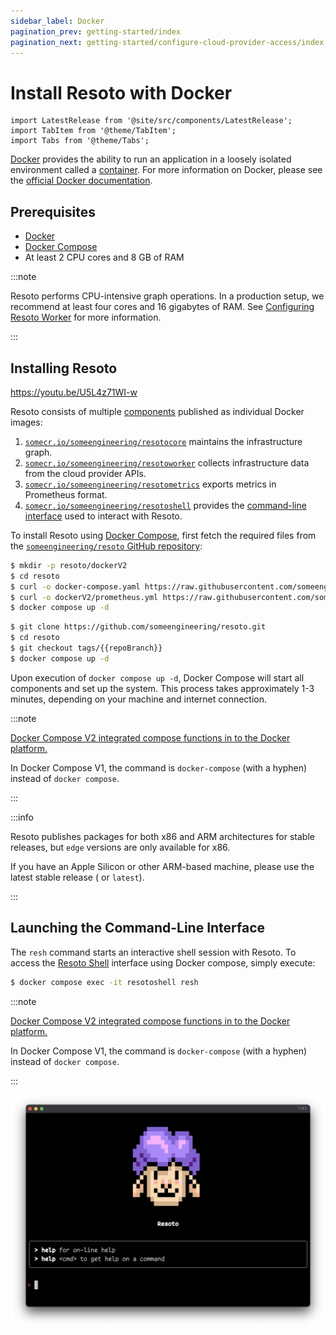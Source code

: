 ```yaml
---
sidebar_label: Docker
pagination_prev: getting-started/index
pagination_next: getting-started/configure-cloud-provider-access/index
---
```


# Install Resoto with Docker

```mdx-code-block
import LatestRelease from '@site/src/components/LatestRelease';
import TabItem from '@theme/TabItem';
import Tabs from '@theme/Tabs';
```

[Docker](https://docker.com) provides the ability to run an application in a loosely isolated environment called a [container](https://docs.docker.com/get-started/overview#containers). For more information on Docker, please see the [official Docker documentation](https://docs.docker.com).

## Prerequisites

- [Docker](https://docs.docker.com/get-started#download-and-install-docker)
- [Docker Compose](https://docs.docker.com/compose/install/)
- At least 2 CPU cores and 8 GB of RAM

:::note

Resoto performs CPU-intensive graph operations. In a production setup, we recommend at least four cores and 16 gigabytes of RAM. See [Configuring Resoto Worker](../../reference/configuration/worker.md#multi-core-machines) for more information.

:::

## Installing Resoto

https://youtu.be/U5L4z71WI-w

Resoto consists of multiple [components](../../concepts/components/index.md) published as individual Docker images:

1. [`somecr.io/someengineering/resotocore`](https://hub.docker.com/repository/docker/someengineering/resotocore) maintains the infrastructure graph.
2. [`somecr.io/someengineering/resotoworker`](https://hub.docker.com/repository/docker/someengineering/resotoworker) collects infrastructure data from the cloud provider APIs.
3. [`somecr.io/someengineering/resotometrics`](https://hub.docker.com/repository/docker/someengineering/resotometrics) exports metrics in Prometheus format.
4. [`somecr.io/someengineering/resotoshell`](https://hub.docker.com/repository/docker/someengineering/resotoshell) provides the [command-line interface](../../reference/cli/index.md) used to interact with Resoto.

To install Resoto using [Docker Compose](https://docs.docker.com/compose), first fetch the required files from the [`someengineering/resoto` GitHub repository](https://github.com/someengineering/resoto):

<Tabs>
<TabItem value="curl" label="curl">

```bash
$ mkdir -p resoto/dockerV2
$ cd resoto
$ curl -o docker-compose.yaml https://raw.githubusercontent.com/someengineering/resoto/{{repoBranch}}/docker-compose.yaml
$ curl -o dockerV2/prometheus.yml https://raw.githubusercontent.com/someengineering/resoto/{{repoBranch}}/dockerV2/prometheus.yml
$ docker compose up -d
```

</TabItem>
<TabItem value="git" label="git">

```bash
$ git clone https://github.com/someengineering/resoto.git
$ cd resoto
$ git checkout tags/{{repoBranch}}
$ docker compose up -d
```

</TabItem>
</Tabs>

Upon execution of `docker compose up -d`, Docker Compose will start all components and set up the system. This process takes approximately 1-3 minutes, depending on your machine and internet connection.

:::note

[Docker Compose V2 integrated compose functions in to the Docker platform.](https://docs.docker.com/compose/#compose-v2-and-the-new-docker-compose-command)

In Docker Compose V1, the command is `docker-compose` (with a hyphen) instead of `docker compose`.

:::

:::info

Resoto publishes packages for both x86 and ARM architectures for stable releases, but `edge` versions are only available for x86.

If you have an Apple Silicon or other ARM-based machine, please use the latest stable release (<LatestRelease /> or `latest`).

:::

## Launching the Command-Line Interface

The `resh` command starts an interactive shell session with Resoto. To access the [Resoto Shell](../../concepts/components/shell.md) interface using Docker compose, simply execute:

```bash
$ docker compose exec -it resotoshell resh
```

:::note

[Docker Compose V2 integrated compose functions in to the Docker platform.](https://docs.docker.com/compose/#compose-v2-and-the-new-docker-compose-command)

In Docker Compose V1, the command is `docker-compose` (with a hyphen) instead of `docker compose`.

:::

![Resoto Shell](./img/resoto-shell.png)
